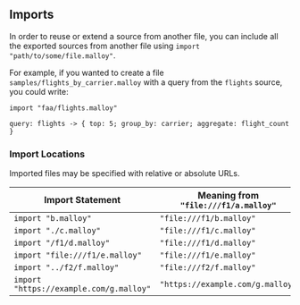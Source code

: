 
<!--

# Imports and Exports

Malloy allows for Sources to be reused between files, or for a set of sources
to simply be split up among multiple files by using `import` and `export`.

## Exports

Before a source definition, the `export` keyword means that the source should
be included in the file's _public namespace_.

Consider a file <code>samples/faa/flights.malloy</code>:
```malloy
source: airports is duckdb.table('data/airports.parquet') {
  primary_key: code
  dimension: name is concat(code, ' - ', full_name)
  measure: airport_count is count()
}

source: flights is duckdb.table('data/flights.parquet') {
  join_one: origin is airports with origin_code
  join_one: destination is airports with destination_code
}
```

In this example, `flights` is exported, but `airports` is not, and therefore
only `flights` is part of the file's public namespace.
 -->

## Imports

In order to reuse or extend a source from another file, you can include all the
exported sources from another file using `import "path/to/some/file.malloy"`.

For example, if you wanted to create a file <code>samples/flights_by_carrier.malloy</code> with a query from the `flights` source, you could write:

```malloy
import "faa/flights.malloy"

query: flights -> { top: 5; group_by: carrier; aggregate: flight_count }
```

<!-- Because `airports` is not exported, referencing it here would be invalid. -->

### Import Locations

Imported files may be specified with relative or absolute URLs.

| Import Statement | Meaning from `"file:///f1/a.malloy"` |
| ---------------- | --------|
| `import "b.malloy"` | `"file:///f1/b.malloy"` |
| `import "./c.malloy"` | `"file:///f1/c.malloy"` |
| `import "/f1/d.malloy"` | `"file:///f1/d.malloy"` |
| `import "file:///f1/e.malloy"` | `"file:///f1/e.malloy"` |
| `import "../f2/f.malloy"` | `"file:///f2/f.malloy"` |
| `import "https://example.com/g.malloy"` | `"https://example.com/g.malloy"` |
